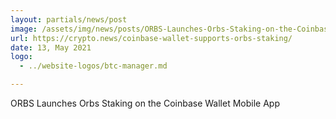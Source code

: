 ```yaml
---
layout: partials/news/post
image: /assets/img/news/posts/ORBS-Launches-Orbs-Staking-on-the-Coinbase-Wallet-Mobile-App-btc-manager.jpeg
url: https://crypto.news/coinbase-wallet-supports-orbs-staking/
date: 13, May 2021
logo: 
  - ../website-logos/btc-manager.md

---
```



ORBS Launches Orbs Staking on the Coinbase Wallet Mobile App
